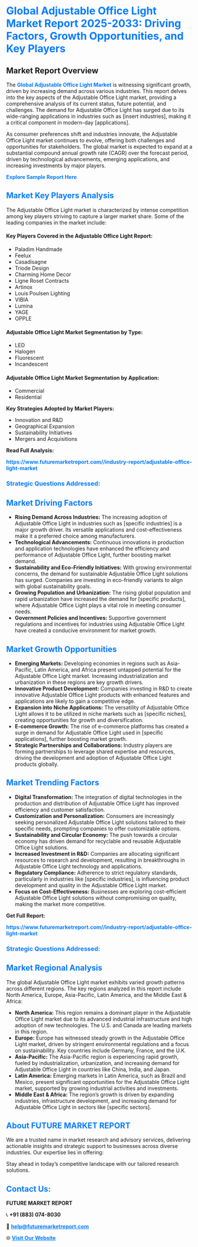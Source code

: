 <h1 style="color: #007BFF;">Global Adjustable Office Light Market Report 2025-2033: Driving Factors, Growth Opportunities, and Key Players</h1>

<section id="overview">
<h2>Market Report Overview</h2>
<p>The <a href="https://www.futuremarketreport.com//industry-report/adjustable-office-light-market" style="color: #007BFF; text-decoration: none;"><strong>Global Adjustable Office Light Market</strong></a> is witnessing significant growth, driven by increasing demand across various industries. This report delves into the key aspects of the Adjustable Office Light market, providing a comprehensive analysis of its current status, future potential, and challenges. The demand for Adjustable Office Light has surged due to its wide-ranging applications in industries such as [insert industries], making it a critical component in modern-day [applications].</p>
<p>As consumer preferences shift and industries innovate, the Adjustable Office Light market continues to evolve, offering both challenges and opportunities for stakeholders. The global market is expected to expand at a substantial compound annual growth rate (CAGR) over the forecast period, driven by technological advancements, emerging applications, and increasing investments by major players.</p>
</section>

<section id="overview">
<p><a href="https://www.futuremarketreport.com//request-sample/reportId=47143" style="color: #007BFF; text-decoration: none;"><strong>Explore Sample Report Here</strong></a></p>
</section>

<section id="key-players">
<h2 style="color: #007BFF;">Market Key Players Analysis</h2>
<p>The Adjustable Office Light market is characterized by intense competition among key players striving to capture a larger market share. Some of the leading companies in the market include:</p>
<h4>Key Players Covered in the Adjustable Office Light Report:</h4>
<ul><li>Paladim Handmade</li><li>Feelux</li><li>Casadisagne</li><li>Triode Design</li><li>Charming Home Decor</li><li>Ligne Roset Contracts</li><li>Artinox</li><li>Louis Poulsen Lighting</li><li>VIBIA</li><li>Lumina</li><li>YAGE</li><li>OPPLE</li></ul>
<h4>Adjustable Office Light Market Segmentation by Type:</h4>
<ul><li>LED</li><li>Halogen</li><li>Fluorescent</li><li>Incandescent</li></ul>

<h4>Adjustable Office Light Market Segmentation by Application:</h4>
<ul><li>Commercial</li><li>Residential</li></ul>
<p><strong>Key Strategies Adopted by Market Players:</strong></p>
<ul>
<li>Innovation and R&D</li>
<li>Geographical Expansion</li>
<li>Sustainability Initiatives</li>
<li>Mergers and Acquisitions</li>
</ul>
</section>

<section>
<p><strong>Read Full Analysis: </strong></p><a href="https://www.futuremarketreport.com//industry-report/adjustable-office-light-market" style="color: #007BFF; text-decoration: none;"><strong>https://www.futuremarketreport.com//industry-report/adjustable-office-light-market</strong></a>
<h3 style="color: #007BFF;">Strategic Questions Addressed:</h3>
</section>

<section id="driving-factors">
<h2 style="color: #007BFF;">Market Driving Factors</h2>
<ul>
<li><strong>Rising Demand Across Industries:</strong> The increasing adoption of Adjustable Office Light in industries such as [specific industries] is a major growth driver. Its versatile applications and cost-effectiveness make it a preferred choice among manufacturers.</li>
<li><strong>Technological Advancements:</strong> Continuous innovations in production and application technologies have enhanced the efficiency and performance of Adjustable Office Light, further boosting market demand.</li>
<li><strong>Sustainability and Eco-Friendly Initiatives:</strong> With growing environmental concerns, the demand for sustainable Adjustable Office Light solutions has surged. Companies are investing in eco-friendly variants to align with global sustainability goals.</li>
<li><strong>Growing Population and Urbanization:</strong> The rising global population and rapid urbanization have increased the demand for [specific products], where Adjustable Office Light plays a vital role in meeting consumer needs.</li>
<li><strong>Government Policies and Incentives:</strong> Supportive government regulations and incentives for industries using Adjustable Office Light have created a conducive environment for market growth.</li>
</ul>
</section>

<section id="growth-opportunities">
<h2 style="color: #007BFF;">Market Growth Opportunities</h2>
<ul>
<li><strong>Emerging Markets:</strong> Developing economies in regions such as Asia-Pacific, Latin America, and Africa present untapped potential for the Adjustable Office Light market. Increasing industrialization and urbanization in these regions are key growth drivers.</li>
<li><strong>Innovative Product Development:</strong> Companies investing in R&D to create innovative Adjustable Office Light products with enhanced features and applications are likely to gain a competitive edge.</li>
<li><strong>Expansion into Niche Applications:</strong> The versatility of Adjustable Office Light allows it to be utilized in niche markets such as [specific niches], creating opportunities for growth and diversification.</li>
<li><strong>E-commerce Growth:</strong> The rise of e-commerce platforms has created a surge in demand for Adjustable Office Light used in [specific applications], further boosting market growth.</li>
<li><strong>Strategic Partnerships and Collaborations:</strong> Industry players are forming partnerships to leverage shared expertise and resources, driving the development and adoption of Adjustable Office Light products globally.</li>
</ul>
</section>

<section id="trending-factors">
<h2 style="color: #007BFF;">Market Trending Factors</h2>
<ul>
<li><strong>Digital Transformation:</strong> The integration of digital technologies in the production and distribution of Adjustable Office Light has improved efficiency and customer satisfaction.</li>
<li><strong>Customization and Personalization:</strong> Consumers are increasingly seeking personalized Adjustable Office Light solutions tailored to their specific needs, prompting companies to offer customizable options.</li>
<li><strong>Sustainability and Circular Economy:</strong> The push towards a circular economy has driven demand for recyclable and reusable Adjustable Office Light solutions.</li>
<li><strong>Increased Investment in R&D:</strong> Companies are allocating significant resources to research and development, resulting in breakthroughs in Adjustable Office Light technology and applications.</li>
<li><strong>Regulatory Compliance:</strong> Adherence to strict regulatory standards, particularly in industries like [specific industries], is influencing product development and quality in the Adjustable Office Light market.</li>
<li><strong>Focus on Cost-Effectiveness:</strong> Businesses are exploring cost-efficient Adjustable Office Light solutions without compromising on quality, making the market more competitive.</li>
</ul>
</section>

<section>
<p><strong>Get Full Report: </strong></p><a href="https://www.futuremarketreport.com//industry-report/adjustable-office-light-market" style="color: #007BFF; text-decoration: none;"><strong>https://www.futuremarketreport.com//industry-report/adjustable-office-light-market</strong></a>
<h3 style="color: #007BFF;">Strategic Questions Addressed:</h3>
</section>


<section id="regional-analysis">
<h2 style="color: #007BFF;">Market Regional Analysis</h2>
<p>The global Adjustable Office Light market exhibits varied growth patterns across different regions. The key regions analyzed in this report include North America, Europe, Asia-Pacific, Latin America, and the Middle East & Africa:</p>
<ul>
<li><strong>North America:</strong> This region remains a dominant player in the Adjustable Office Light market due to its advanced industrial infrastructure and high adoption of new technologies. The U.S. and Canada are leading markets in this region.</li>
<li><strong>Europe:</strong> Europe has witnessed steady growth in the Adjustable Office Light market, driven by stringent environmental regulations and a focus on sustainability. Key countries include Germany, France, and the U.K.</li>
<li><strong>Asia-Pacific:</strong> The Asia-Pacific region is experiencing rapid growth, fueled by industrialization, urbanization, and increasing demand for Adjustable Office Light in countries like China, India, and Japan.</li>
<li><strong>Latin America:</strong> Emerging markets in Latin America, such as Brazil and Mexico, present significant opportunities for the Adjustable Office Light market, supported by growing industrial activities and investments.</li>
<li><strong>Middle East & Africa:</strong> The region’s growth is driven by expanding industries, infrastructure development, and increasing demand for Adjustable Office Light in sectors like [specific sectors].</li>
</ul>
</section>

<footer>
<h2 style="color: #007BFF;">About FUTURE MARKET REPORT</h2>
<p>We are a trusted name in market research and advisory services, delivering actionable insights and strategic support to businesses across diverse industries. Our expertise lies in offering:</p>

<p>Stay ahead in today’s competitive landscape with our tailored research solutions.</p>

<h2 style="color: #007BFF;">Contact Us:</h2>
<p><strong>FUTURE MARKET REPORT</strong></p>
<p>📞 <strong>+91 (883) 074-8030</strong></p>
<p>📧 <strong><a href="mailto:help@futuremarketreport.com" style="color: #007BFF;">help@futuremarketreport.com</a></strong></p>
<p>🌐 <strong><a href="https://www.futuremarketreport.com/" style="color: #007BFF;">Visit Our Website</a></strong></p>
</footer>